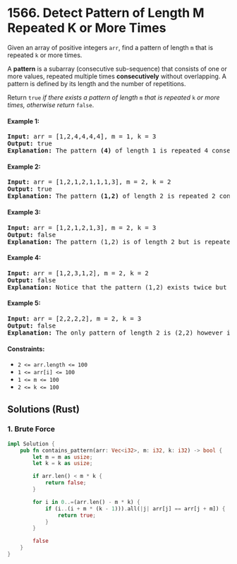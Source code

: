 # 1566. Detect Pattern of Length M Repeated K or More Times
Given an array of positive integers `arr`,  find a pattern of length `m` that is repeated `k` or more times.

A **pattern** is a subarray (consecutive sub-sequence) that consists of one or more values, repeated multiple times **consecutively** without overlapping. A pattern is defined by its length and the number of repetitions.

Return `true` *if there exists a pattern of length* `m` *that is repeated* `k` *or more times, otherwise return* `false`.

#### Example 1:
<pre>
<strong>Input:</strong> arr = [1,2,4,4,4,4], m = 1, k = 3
<strong>Output:</strong> true
<strong>Explanation:</strong> The pattern <b>(4)</b> of length 1 is repeated 4 consecutive times. Notice that pattern can be repeated k or more times but not less.
</pre>

#### Example 2:
<pre>
<strong>Input:</strong> arr = [1,2,1,2,1,1,1,3], m = 2, k = 2
<strong>Output:</strong> true
<strong>Explanation:</strong> The pattern <b>(1,2)</b> of length 2 is repeated 2 consecutive times. Another valid pattern <b>(2,1)</b> is also repeated 2 times.
</pre>

#### Example 3:
<pre>
<strong>Input:</strong> arr = [1,2,1,2,1,3], m = 2, k = 3
<strong>Output:</strong> false
<strong>Explanation:</strong> The pattern (1,2) is of length 2 but is repeated only 2 times. There is no pattern of length 2 that is repeated 3 or more times.
</pre>

#### Example 4:
<pre>
<strong>Input:</strong> arr = [1,2,3,1,2], m = 2, k = 2
<strong>Output:</strong> false
<strong>Explanation:</strong> Notice that the pattern (1,2) exists twice but not consecutively, so it doesn't count.
</pre>

#### Example 5:
<pre>
<strong>Input:</strong> arr = [2,2,2,2], m = 2, k = 3
<strong>Output:</strong> false
<strong>Explanation:</strong> The only pattern of length 2 is (2,2) however it's repeated only twice. Notice that we do not count overlapping repetitions.
</pre>

#### Constraints:
* `2 <= arr.length <= 100`
* `1 <= arr[i] <= 100`
* `1 <= m <= 100`
* `2 <= k <= 100`

## Solutions (Rust)

### 1. Brute Force
```Rust
impl Solution {
    pub fn contains_pattern(arr: Vec<i32>, m: i32, k: i32) -> bool {
        let m = m as usize;
        let k = k as usize;

        if arr.len() < m * k {
            return false;
        }

        for i in 0..=(arr.len() - m * k) {
            if (i..(i + m * (k - 1))).all(|j| arr[j] == arr[j + m]) {
                return true;
            }
        }

        false
    }
}
```
